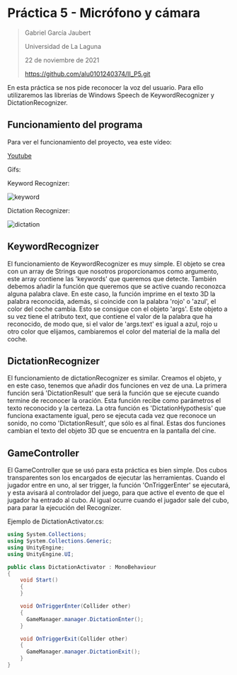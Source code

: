 # Práctica 5 - Micrófono y cámara

> Gabriel García Jaubert
>
> Universidad de La Laguna
>
> 22 de noviembre de 2021
>
> https://github.com/alu0101240374/II_P5.git

En esta práctica se nos pide reconocer la voz del usuario. Para ello utilizaremos las librerías de Windows Speech de KeywordRecognizer y DictationRecognizer.

## Funcionamiento del programa

Para ver el funcionamiento del proyecto, vea este vídeo:  

[Youtube](https://youtu.be/8Iy9hvJKaDI)

Gifs:  

Keyword Recognizer:  

![keyword](./Gifs/Keyword.gif)

Dictation Recognizer:

![dictation](./Gifs/Dictation.gif)


## KeywordRecognizer

El funcionamiento de KeywordRecognizer es muy simple. El objeto se crea con un array de Strings que nosotros proporcionamos como argumento, este array contiene las 'keywords' que queremos que detecte. También debemos añadir la función que queremos que se active cuando reconozca alguna palabra clave. En este caso, la función imprime en el texto 3D la palabra reconocida, además, si coincide con la palabra 'rojo' o 'azul', el color del coche cambia. Esto se consigue con el objeto 'args'. Este objeto a su vez tiene el atributo text, que contiene el valor de la palabra que ha reconocido, de modo que, si el valor de 'args.text' es igual a azul, rojo u otro color que elijamos, cambiaremos el color del material de la malla del coche.

## DictationRecognizer

El funcionamiento de dictationRecognizer es similar. Creamos el objeto, y en este caso, tenemos que añadir dos funciones en vez de una. La primera función será 'DictationResult' que será la función que se ejecute cuando termine de reconocer la oración. Esta función recibe como parámetros el texto reconocido y la certeza. La otra función  es 'DictationHypothesis' que funciona exactamente igual, pero se ejecuta cada vez que reconoce un sonido, no como 'DictationResult', que sólo es al final. Estas dos funciones cambian el texto del objeto 3D que se encuentra en la pantalla del cine.

## GameController

El GameController que se usó para esta práctica es bien simple. Dos cubos transparentes son los encargados de ejecutar las herramientas. Cuando el jugador entre en uno, al ser trigger, la función 'OnTriggerEnter' se ejecutará, y esta avisará al controlador del juego, para que active el evento de que el jugador ha entrado al cubo. Al igual ocurre cuando el jugador sale del cubo, para parar la ejecución del Recognizer. 

Ejemplo de DictationActivator.cs:  

```c#
using System.Collections;
using System.Collections.Generic;
using UnityEngine;
using UnityEngine.UI;

public class DictationActivator : MonoBehaviour
{
    void Start()
    {
    }

    void OnTriggerEnter(Collider other)
    {
      GameManager.manager.DictationEnter();
    }

    void OnTriggerExit(Collider other)
    {
      GameManager.manager.DictationExit();
    }
}
```

